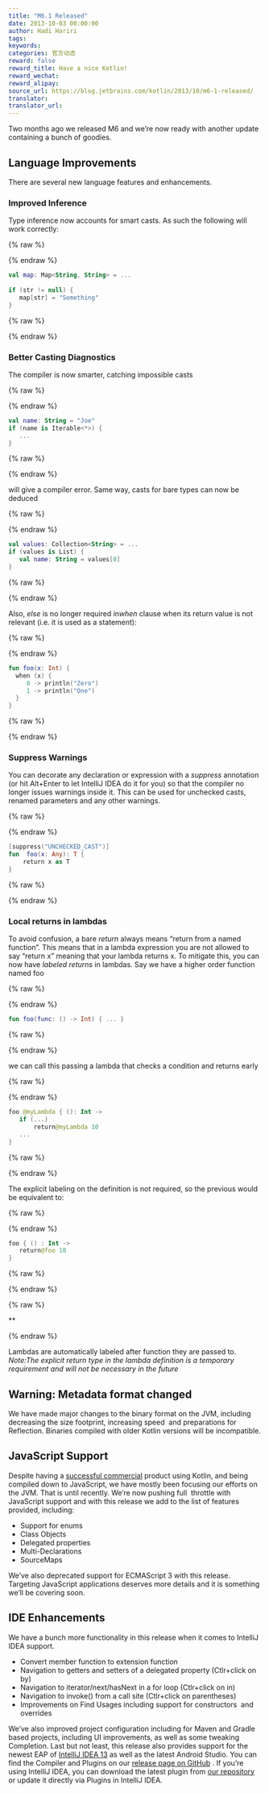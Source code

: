 ```yaml
---
title: "M6.1 Released"
date: 2013-10-03 00:00:00
author: Hadi Hariri
tags:
keywords:
categories: 官方动态
reward: false
reward_title: Have a nice Kotlin!
reward_wechat:
reward_alipay:
source_url: https://blog.jetbrains.com/kotlin/2013/10/m6-1-released/
translator:
translator_url:
---
```


Two months ago we released M6 and we’re now ready with another update containing a bunch of goodies.<span id="more-1299"></span>
## Language Improvements

There are several new language features and enhancements.
### Improved Inference

Type inference now accounts for smart casts. As such the following will work correctly:

{% raw %}
<p></p>
{% endraw %}

```kotlin
val map: Map<String, String> = ...
 
if (str != null) {
   map[str] = "Something"
}
```

{% raw %}
<p></p>
{% endraw %}

### Better Casting Diagnostics

The compiler is now smarter, catching impossible casts

{% raw %}
<p></p>
{% endraw %}

```kotlin
val name: String = "Joe"
if (name is Iterable<*>) {
   ...
}
```

{% raw %}
<p></p>
{% endraw %}

will give a compiler error.
Same way, casts for bare types can now be deduced

{% raw %}
<p></p>
{% endraw %}

```kotlin
val values: Collection<String> = ...
if (values is List) {
   val name: String = values[0]
}
```

{% raw %}
<p></p>
{% endraw %}

Also, *else* is no longer required in*when* clause when its return value is not relevant (i.e. it is used as a statement):

{% raw %}
<p></p>
{% endraw %}

```kotlin
fun foo(x: Int) {
  when (x) {
     0 -> println("Zero")
     1 -> println("One")
  }
}
```

{% raw %}
<p></p>
{% endraw %}

### Suppress Warnings

You can decorate any declaration or expression with a *suppress* annotation (or hit Alt+Enter to let IntelliJ IDEA do it for you) so that the compiler no longer issues warnings inside it. This can be used for unchecked casts, renamed parameters and any other warnings.

{% raw %}
<p></p>
{% endraw %}

```kotlin
[suppress("UNCHECKED_CAST")]
fun  foo(x: Any): T {
    return x as T
}
```

{% raw %}
<p></p>
{% endraw %}

### Local returns in lambdas

To avoid confusion, a bare *return* always means “return from a named function”. This means that in a lambda expression you are not allowed to say “return x” meaning that your lambda returns x. To mitigate this, you can now have *labeled returns* in lambdas. Say we have a higher order function named foo

{% raw %}
<p></p>
{% endraw %}

```kotlin
fun foo(func: () -> Int) { ... }
```

{% raw %}
<p></p>
{% endraw %}

we can call this passing a lambda that checks a condition and returns early

{% raw %}
<p></p>
{% endraw %}

```kotlin
foo @myLambda { (): Int ->
   if (...)
       return@myLambda 10
   ...
}
```

{% raw %}
<p></p>
{% endraw %}

The explicit labeling on the definition is not required, so the previous would be equivalent to:

{% raw %}
<p></p>
{% endraw %}

```kotlin
foo { () : Int ->
   return@foo 10
}
```

{% raw %}
<p></p>
{% endraw %}


{% raw %}
<p>**</p>
{% endraw %}

Lambdas are automatically labeled after function they are passed to.
*Note:The explicit return type in the lambda definition is a temporary requirement and will not be necessary in the future*
## Warning: Metadata format changed

We have made major changes to the binary format on the JVM, including decreasing the size footprint, increasing speed  and preparations for Reflection. Binaries compiled with older Kotlin versions will be incompatible.
## JavaScript Support

Despite having a [successful commercial](http://blog.jetbrains.com/webide/2012/08/liveedit-plugin-features-in-detail/) product using Kotlin, and being compiled down to JavaScript, we have mostly been focusing our efforts on the JVM. That is until recently. We’re now pushing full  throttle with JavaScript support and with this release we add to the list of features provided, including:

* Support for enums
* Class Objects
* Delegated properties
* Multi-Declarations
* SourceMaps

We’ve also deprecated support for ECMAScript 3 with this release.
Targeting JavaScript applications deserves more details and it is something we’ll be covering soon.
## IDE Enhancements

We have a bunch more functionality in this release when it comes to IntelliJ IDEA support.

* Convert member function to extension function
* Navigation to getters and setters of a delegated property (Ctlr+click on by)
* Navigation to iterator/next/hasNext in a for loop (Ctlr+click on in)
* Navigation to invoke() from a call site (Ctlr+click on parentheses)
* Improvements on Find Usages including support for constructors  and overrides

We’ve also improved project configuration including for Maven and Gradle based projects, including UI improvements, as well as some tweaking Completion.
Last but not least, this release also provides support for the newest EAP of [IntelliJ IDEA 13](http://eap.jetbrains.com/idea) as well as the latest Android Studio.
You can find the Compiler and Plugins on our [release page on GitHub](https://github.com/JetBrains/kotlin/releases/tag/build-0.6.602) .  If you’re using IntelliJ IDEA, you can download the latest plugin from [our repository](http://plugins.jetbrains.com/plugin?pr=idea&pluginId=6954) or update it directly via Plugins in IntelliJ IDEA.

